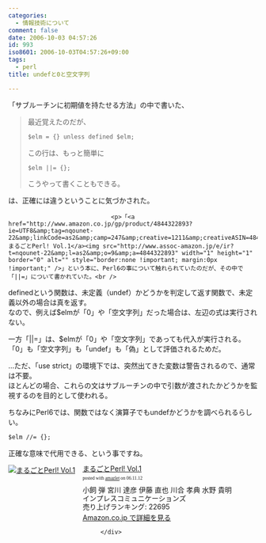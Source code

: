 ```yaml
---
categories:
  - 情報技術について
comment: false
date: 2006-10-03 04:57:26
id: 993
iso8601: 2006-10-03T04:57:26+09:00
tags:
  - perl
title: undefと0と空文字列

---
```


<div class="entry-body">
                                 <p>「サブルーチンに初期値を持たせる方法」の中で書いた、</p>

<blockquote>最近覚えたのだが、

```default
$elm = {} unless defined $elm;
```

<p>この行は、もっと簡単に</p>

```default
$elm ||= {};
```

<p>こうやって書くこともできる。</p></blockquote>

<p>は、正確には違うということに気づかされた。</p>
                              
                                 <p>「<a href="http://www.amazon.co.jp/gp/product/4844322893?ie=UTF8&amp;tag=nqounet-22&amp;linkCode=as2&amp;camp=247&amp;creative=1211&amp;creativeASIN=4844322893">まるごとPerl! Vol.1</a><img src="http://www.assoc-amazon.jp/e/ir?t=nqounet-22&amp;l=as2&amp;o=9&amp;a=4844322893" width="1" height="1" border="0" alt="" style="border:none !important; margin:0px !important;" />」という本に、Perl6の事について触れられていたのだが、その中で「||=」について書かれていた。<br />
definedという関数は、未定義（undef）かどうかを判定して返す関数で、未定義以外の場合は真を返す。<br />
なので、例えば$elmが「0」や「空文字列」だった場合は、左辺の式は実行されない。</p>

<p>一方「||=」は、$elmが「0」や「空文字列」であっても代入が実行される。<br />
「0」も「空文字列」も「undef」も「偽」として評価されるためだ。</p>

<p>…ただ、「use strict」の環境下では、突然出てきた変数は警告されるので、通常は不要。<br />
ほとんどの場合、これらの文はサブルーチンの中で引数が渡されたかどうかを監視するのを目的として使われる。</p>

<p>ちなみにPerl6では、関数ではなく演算子でもundefかどうかを調べられるらしい。</p>

```default
$elm //= {};
```

<p>正確な意味で代用できる、という事ですね。</p>

<div class="amazlet-box" style="margin-bottom:0px;"><div class="amazlet-image" style="float:left;"><a href="http://www.amazon.co.jp/exec/obidos/ASIN/4844322893/nqounet-22/ref=nosim/" name="amazletlink" target="_blank" id="amazletlink"><img src="http://images-jp.amazon.com/images/P/4844322893.09.MZZZZZZZ.jpg" alt="まるごとPerl! Vol.1" style="border: none;" /></a></div><div class="amazlet-info" style="float:left;margin-left:15px;line-height:120%"><div class="amazlet-name" style="margin-bottom:10px;line-height:120%"><a href="http://www.amazon.co.jp/exec/obidos/ASIN/4844322893/nqounet-22/ref=nosim/" name="amazletlink" target="_blank" id="amazletlink">まるごとPerl! Vol.1</a><div class="amazlet-powered-date" style="font-size:7pt;margin-top:5px;font-family:verdana;line-height:120%">posted with <a href="http://app.amazlet.com/amazlet/" title="まるごとPerl! Vol.1" target="_blank">amazlet</a> on 06.11.12</div></div><div class="amazlet-detail">小飼 弾 宮川 達彦 伊藤 直也 川合 孝典 水野 貴明 <br />インプレスコミュニケーションズ <br />売り上げランキング: 22695<br /></div><div class="amazlet-link" style="margin-top: 5px"><a href="http://www.amazon.co.jp/exec/obidos/ASIN/4844322893/nqounet-22/ref=nosim/" name="amazletlink" target="_blank" id="amazletlink">Amazon.co.jp で詳細を見る</a></div></div><div class="amazlet-footer" style="clear: left"></div></div>

                              </div>
    	